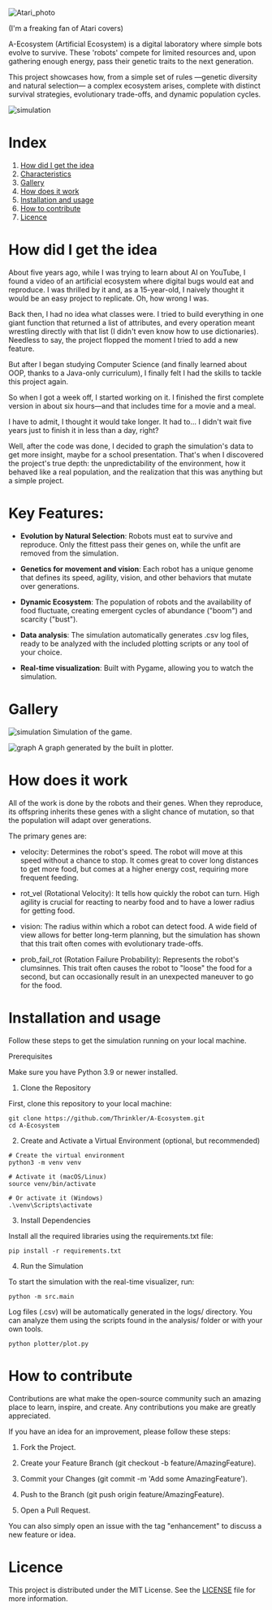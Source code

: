 
![Atari_photo](assets/atari_cover.png)

(I'm a freaking fan of Atari covers)


A-Ecosystem (Artificial Ecosystem) is a digital laboratory where simple bots
evolve to survive. These 'robots' compete for limited resources and, upon 
gathering enough energy, pass their genetic traits to the next generation.

This project showcases how, from a simple set of rules —genetic diversity 
and natural selection— a complex ecosystem arises, complete with distinct
survival strategies, evolutionary trade-offs, and dynamic population cycles.

![simulation](assets/simulation.gif)

# Index
1. [How did I get the idea](#how-did-i-get-the-idea)
2. [Characteristics](#key-features)
3. [Gallery](#gallery)
4. [How does it work](#how-does-it-work)
5. [Installation and usage](#installation-and-usage)
6. [How to contribute](#how-to-contribute)
7. [Licence](#licence)


# How did I get the idea
About five years ago, while I was trying to learn about AI on YouTube, I found a video of an artificial ecosystem where digital bugs would eat and reproduce. I was thrilled by it and, as a 15-year-old, I naively thought it would be an easy project to replicate. Oh, how wrong I was.

Back then, I had no idea what classes were. I tried to build everything in one giant function that returned a list of attributes, and every operation meant wrestling directly with that list (I didn't even know how to use dictionaries). Needless to say, the project flopped the moment I tried to add a new feature.

But after I began studying Computer Science (and finally learned about OOP, thanks to a Java-only curriculum), I finally felt I had the skills to tackle this project again.

So when I got a week off, I started working on it. I finished the first complete version in about six hours—and that includes time for a movie and a meal.

I have to admit, I thought it would take longer. It had to... I didn't wait five years just to finish it in less than a day, right?

Well, after the code was done, I decided to graph the simulation's data to get more insight, maybe for a school presentation. That's when I discovered the project's true depth: the unpredictability of the environment, how it behaved like a real population, and the realization that this was anything but a simple project.

# Key Features:

- **Evolution by Natural Selection**:
    Robots must eat to survive and reproduce. Only the fittest pass their genes on, while the unfit are removed from the simulation.

- **Genetics for movement and vision**:
    Each robot has a unique genome that defines its speed, agility, vision, and other behaviors that mutate over generations.

- **Dynamic Ecosystem**:
    The population of robots and the availability of food fluctuate, creating emergent cycles of abundance ("boom") and scarcity ("bust").

- **Data analysis**:
    The simulation automatically generates .csv log files, ready to be analyzed with the included plotting scripts or any tool of your choice.

- **Real-time visualization**:
    Built with Pygame, allowing you to watch the simulation.

# Gallery

![simulation](assets/simulation.gif)
Simulation of the game.

![graph](assets/Figure_1.png)
A graph generated by the built in plotter.

# How does it work

All of the work is done by the robots and their genes. When they reproduce, its offspring inherits these genes with a slight chance of mutation, so that the population will adapt over generations. 

The primary genes are:

- velocity: Determines the robot's speed. The robot will move at this speed without a chance to stop. It comes great to cover long distances to get more food, but comes at a higher energy cost, requiring more frequent feeding.

- rot_vel (Rotational Velocity): It tells how quickly the robot can turn. High agility is crucial for reacting to nearby food and to have a lower radius for getting food.

- vision: The radius within which a robot can detect food. A wide field of view allows for better long-term planning, but the simulation has shown that this trait often comes with evolutionary trade-offs.

- prob_fail_rot (Rotation Failure Probability): Represents the robot's clumsinnes. This trait often causes the robot to "loose" the food for a second, but can occasionally result in an unexpected maneuver to go for the food.

# Installation and usage

Follow these steps to get the simulation running on your local machine.

Prerequisites

Make sure you have Python 3.9 or newer installed.

1. Clone the Repository

First, clone this repository to your local machine:

```
git clone https://github.com/Thrinkler/A-Ecosystem.git
cd A-Ecosystem
```
2. Create and Activate a Virtual Environment (optional, but recommended)

```
# Create the virtual environment
python3 -m venv venv

# Activate it (macOS/Linux)
source venv/bin/activate

# Or activate it (Windows)
.\venv\Scripts\activate
```

3. Install Dependencies

Install all the required libraries using the requirements.txt file:

```
pip install -r requirements.txt
```

4. Run the Simulation

To start the simulation with the real-time visualizer, run:

```
python -m src.main
```

Log files (.csv) will be automatically generated in the logs/ directory. You can analyze them using the scripts found in the analysis/ folder or with your own tools.

```
python plotter/plot.py
```

# How to contribute
Contributions are what make the open-source community such an amazing place to learn, inspire, and create. Any contributions you make are greatly appreciated.

If you have an idea for an improvement, please follow these steps:

1. Fork the Project.

2. Create your Feature Branch (git checkout -b feature/AmazingFeature).

3. Commit your Changes (git commit -m 'Add some AmazingFeature').

4. Push to the Branch (git push origin feature/AmazingFeature).

5. Open a Pull Request.

You can also simply open an issue with the tag "enhancement" to discuss a new feature or idea.

# Licence
This project is distributed under the MIT License. See the [LICENSE](LICENSE) file for more information.
